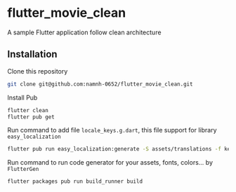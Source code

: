# flutter_movie_clean
A sample Flutter application follow clean architecture

## Installation
Clone this repository
```bash
git clone git@github.com:namnh-0652/flutter_movie_clean.git
```
Install Pub
```bash
flutter clean
flutter pub get
```

Run command to add file `locale_keys.g.dart`, this file support for library `easy_localization`
```bash
flutter pub run easy_localization:generate -S assets/translations -f keys -o locale_keys.g.dart
```

Run command to run code generator for your assets, fonts, colors... by `FlutterGen`
```bash 
flutter packages pub run build_runner build
```
